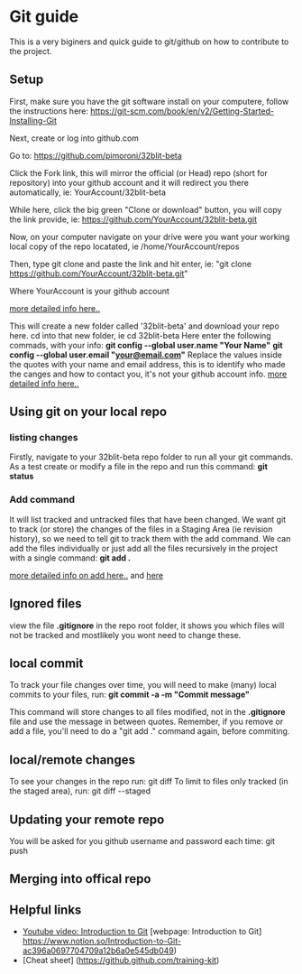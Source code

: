 # Git guide

This is a very biginers and quick guide to git/github on how to contribute to the project.


## Setup
First, make sure you have the git software install on your computere, follow the instructions here: https://git-scm.com/book/en/v2/Getting-Started-Installing-Git

Next, create or log into github.com

Go to: https://github.com/pimoroni/32blit-beta

Click the Fork link, this will mirror the official (or Head) repo (short for repository) into your github account and it will redirect you there automatically, ie: YourAccount/32blit-beta

While here, click the big green "Clone or download" button, you will copy the link provide, ie: https://github.com/YourAccount/32blit-beta.git

Now, on your computer navigate on your drive were you want your working local copy of the repo locatated, ie /home/YourAccount/repos

Then, type git clone and paste the link and hit enter, ie:
"git clone https://github.com/YourAccount/32blit-beta.git"

Where YourAccount is your github account

[more detailed info here..](https://git-scm.com/book/en/v2/Git-Basics-Getting-a-Git-Repository)


This will create a new folder called '32blit-beta' and download your repo here.
cd into that new folder, ie cd 32blit-beta
Here enter the following commads, with your info:
**git config --global user.name "Your Name"**
**git config --global user.email "your@email.com"**
Replace the values inside the quotes with your name and email address, this is to identify who made the canges and how to contact you, it's not your github account info.
[more detailed info here..](https://git-scm.com/book/en/v2/Getting-Started-First-Time-Git-Setup)

## Using git on your local repo

### listing changes
Firstly, navigate to your 32blit-beta repo folder to run all your git commands.
As a test create or modify a file in the repo and run this command:
**git status**

### Add command
It will list tracked and untracked files that have been changed.
We want git to track (or store) the changes of the files in a Staging Area (ie revision history), so we need to tell git to track them with the add command.
We can add the files individually or just add all the files recursively in the project with a single command:
**git add .**


[more detailed info on add here..](https://git-scm.com/book/en/v2/Getting-Started-Getting-Help) and [here](https://git-scm.com/book/en/v2/Git-Basics-Recording-Changes-to-the-Repository)


## Ignored files
view the file **.gitignore** in the repo root folder, it shows you which files will not be tracked and mostlikely you wont need to change these.


## local commit
To track your file changes over time, you will need to make (many) local commits to your files, run:
**git commit -a -m "Commit message"**

This command will store changes to all files modified, not in the **.gitignore** file and use the message in between quotes.
Remember, if you remove or add a file, you'll need to do a "git add ." command again, before commiting.

## local/remote changes
To see your changes in the repo run:
git diff 
To limit to files only tracked (in the staged area), run:
git diff --staged

## Updating your remote repo
You will be asked for you github username and password each time:
git push

## Merging into offical repo


## Helpful links
* [Youtube video: Introduction to Git](https://www.youtube.com/watch?v=USjZcfj8yxE) [webpage: Introduction to Git] https://www.notion.so/Introduction-to-Git-ac396a0697704709a12b6a0e545db049) 
* [Cheat sheet] (https://github.github.com/training-kit)

